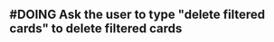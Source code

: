 ## #DOING Ask the user to type "delete filtered cards" to delete filtered cards
<!-- 
#task
created:2023-11-22T21:16:06.773Z
group:"Ungrouped Tasks"
story-id:Plan-a-story
task-id:lV6WN
-->